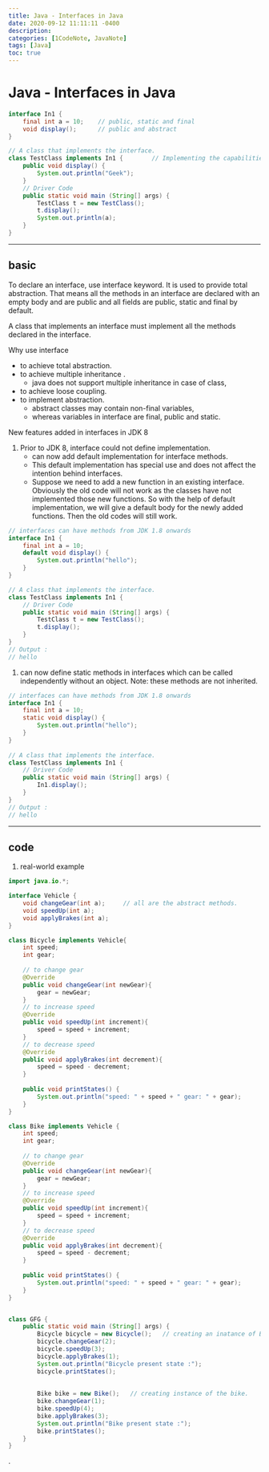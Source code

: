 ```yaml
---
title: Java - Interfaces in Java
date: 2020-09-12 11:11:11 -0400
description:
categories: [1CodeNote, JavaNote]
tags: [Java]
toc: true
---
```


# Java - Interfaces in Java


```java
interface In1 { 
	final int a = 10;    // public, static and final 
	void display();      // public and abstract 
} 

// A class that implements the interface. 
class TestClass implements In1 {        // Implementing the capabilities of interface. 
	public void display() { 
		System.out.println("Geek"); 
	} 
	// Driver Code 
	public static void main (String[] args) { 
		TestClass t = new TestClass(); 
		t.display(); 
		System.out.println(a); 
	} 
} 
```

---

## basic

To declare an interface, use interface keyword. It is used to provide total abstraction. That means all the methods in an interface are declared with an empty body and are public and all fields are public, static and final by default. 

A class that implements an interface must implement all the methods declared in the interface.

Why use interface
- to achieve total abstraction.
- to achieve multiple inheritance .
  - java does not support multiple inheritance in case of class, 
- to achieve loose coupling.
- to implement abstraction. 
  - abstract classes may contain non-final variables, 
  - whereas variables in interface are final, public and static.


New features added in interfaces in JDK 8
1. Prior to JDK 8, interface could not define implementation. 
   - can now add default implementation for interface methods. 
   - This default implementation has special use and does not affect the intention behind interfaces.
   - Suppose we need to add a new function in an existing interface. Obviously the old code will not work as the classes have not implemented those new functions. So with the help of default implementation, we will give a default body for the newly added functions. Then the old codes will still work.

```java
// interfaces can have methods from JDK 1.8 onwards 
interface In1 { 
	final int a = 10; 
	default void display() { 
		System.out.println("hello"); 
	} 
} 

// A class that implements the interface. 
class TestClass implements In1 { 
	// Driver Code 
	public static void main (String[] args) { 
		TestClass t = new TestClass(); 
		t.display(); 
	} 
} 
// Output :
// hello
```

1. can now define static methods in interfaces which can be called independently without an object. Note: these methods are not inherited.

```java
// interfaces can have methods from JDK 1.8 onwards 
interface In1 { 
    final int a = 10; 
    static void display() { 
        System.out.println("hello"); 
    } 
} 
  
// A class that implements the interface. 
class TestClass implements In1 { 
    // Driver Code 
    public static void main (String[] args) { 
        In1.display(); 
    } 
} 
// Output :
// hello
```

---

## code


1. real-world example

```java
import java.io.*; 

interface Vehicle {  
	void changeGear(int a);     // all are the abstract methods. 
	void speedUp(int a); 
	void applyBrakes(int a); 
} 

class Bicycle implements Vehicle{ 
	int speed; 
	int gear; 
	
	// to change gear 
	@Override
	public void changeGear(int newGear){ 
		gear = newGear; 
	} 
	// to increase speed 
	@Override
	public void speedUp(int increment){ 
		speed = speed + increment; 
	} 
	// to decrease speed 
	@Override
	public void applyBrakes(int decrement){ 
		speed = speed - decrement; 
	} 
    
	public void printStates() { 
		System.out.println("speed: " + speed + " gear: " + gear); 
	} 
} 

class Bike implements Vehicle { 
	int speed; 
	int gear; 
	
	// to change gear 
	@Override
	public void changeGear(int newGear){ 
		gear = newGear; 
	} 
	// to increase speed 
	@Override
	public void speedUp(int increment){ 
		speed = speed + increment; 
	} 
	// to decrease speed 
	@Override
	public void applyBrakes(int decrement){ 
		speed = speed - decrement; 
    } 
    
	public void printStates() { 
		System.out.println("speed: " + speed + " gear: " + gear); 
	} 
} 


class GFG { 
	public static void main (String[] args) { 
		Bicycle bicycle = new Bicycle();   // creating an inatance of Bicycle doing some operations 
		bicycle.changeGear(2); 
		bicycle.speedUp(3); 
		bicycle.applyBrakes(1); 
		System.out.println("Bicycle present state :"); 
		bicycle.printStates(); 
		
		
		Bike bike = new Bike();   // creating instance of the bike. 
		bike.changeGear(1); 
		bike.speedUp(4); 
		bike.applyBrakes(3); 
		System.out.println("Bike present state :"); 
		bike.printStates(); 
	} 
} 
```








.
